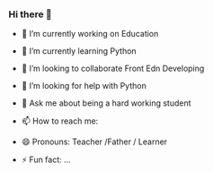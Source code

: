 ### Hi there 👋



- 🔭 I’m currently working on Education
- 🌱 I’m currently learning Python
- 👯 I’m looking to collaborate Front Edn Developing
- 🤔 I’m looking for help with Python
- 💬 Ask me about being a hard working student
- 📫 How to reach me:


- 😄 Pronouns: Teacher /Father / Learner
- ⚡ Fun fact: ...
